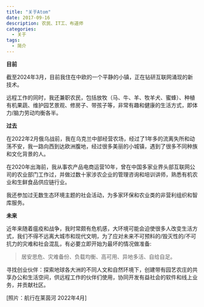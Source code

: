 ```yaml
---
title: "关于Atom"
date: 2017-09-16
description: 农民、IT工、布道师
categories:
  - 关于
tags:
  - 简介
---
```



**目前**

截至2024年3月，目前我住在中欧的一个平静的小镇，正在钻研互联网涌现的新技术。

远程工作的同时，我还兼职农民，包括放牧（马、牛、羊、牧羊犬、蜜蜂）、种植有机果蔬、维护园艺景观、修房子、带孩子等，非常有趣和健康的生活方式，即体力/脑力劳动均衡各半。


**过去**

在2022年2月俄乌战前，我在乌克兰中部经营农场，经过了1年多的流离失所和动荡不安，我一路向西到达欧洲腹地，经过很多美丽的小城镇，遇到了很多不同种族和文化背景的人。

在2020年出海前，我从事农产品电商运营10年，曾在中国多家业界头部互联网公司的农业部门工作过，并做过数十家涉农企业的管理咨询和培训讲师，熟悉有机农业和生鲜食品供应链行业。

我还参加过无数生态环境主题的社会活动，为多家环保和农业类的非营利组织和智库服务。


**未来**

近年来随着瘟疫和战争，我时常颇有危机感，大环境可能会迫使很多人改变生活方式，我们不得不远离大城市和现代文明，为了应对未来不可预料的/毁灭性的/不可抗力的灾难和社会混乱，有必要立即开始为最坏的情况做准备:

> 居安思危、灾难备份、负载均衡、高可用、异地多活、自给自足。

寻找创业伙伴：探索地球各大洲的不同人文和自然环境下，创建带有园艺农庄的共享办公和生活空间，供远程工作的伙伴们使用，协同开发有益社会的软件和线上业务，并贡献社区。


[照片：航行在莱茵河 2022年4月]

